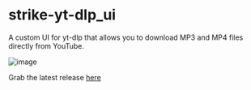 # strike-yt-dlp_ui
A custom UI for yt-dlp that allows you to download MP3 and MP4 files directly from YouTube.

![image](https://github.com/user-attachments/assets/362f90de-c845-4790-b9b4-eb2f2c81a919)

Grab the latest release [here](https://github.com/HypeCrazed/strike-yt-dlp_ui/releases/latest)
